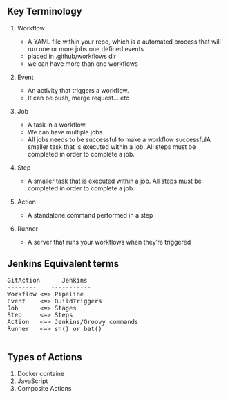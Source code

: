## Key Terminology

1) Workflow
    - A YAML file within your repo, which is a automated process that will run one or more jobs one defined events
    - placed in .github/workflows dir
    - we can have more than one workflows

2) Event
    - An activity that triggers a workflow.
    - It can be push, merge request... etc

3) Job
    - A task in a workflow.
    - We can have multiple jobs
    - All jobs needs to be successful to make a workflow successfulA smaller task that is executed within a job. All steps must be completed in order to complete a job.

4) Step
    - A smaller task that is executed within a job. All steps must be completed in order to complete a job.
    
5) Action
    - A standalone command performed in a step
    
6) Runner
    - A server that runs your workflows when they’re triggered



## Jenkins Equivalent terms

<pre>
GitAction      Jenkins
--------    -----------
Workflow <=> Pipeline
Event    <=> BuildTriggers
Job      <=> Stages
Step     <=> Steps
Action   <=> Jenkins/Groovy commands
Runner   <=> sh() or bat()

</pre>

## Types of Actions

1) Docker containe
2) JavaScript
3) Composite Actions
